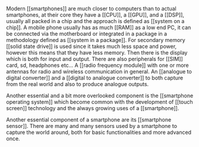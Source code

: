 Modern [[smartphones]] are much closer to computers than to actual smartphones, at their core they have a [[CPU]], a [[GPU]], and a [[DSP]], usually all packed in a chip and the approach is defined as [[system on a chip]].
A mobile phone usually has as much [[RAM]] as a low end PC, it can be connected via the motherboard or integrated in a package in a methodology defined as [[system in a package]].
For secondary memory [[solid state drive]] is used since it takes much less space and power, however this means that they have less memory.
Then there is the display which is both for input and output.
There are also peripherals for [[SIM]] card, sd, headphones etc…
A [[radio frequency module]] with one or more antennas for radio and wireless communication in general.
An [[analogue to digital converter]] and a [[digital to analogue converter]] to both capture from the real world and also to produce analogue outputs.

Another essential and a bit more overlooked component is the [[smartphone operating system]] which become common with the development of [[touch screen]] technology and the always growing uses of a [[smartphone]].

Another essential component of a smartphone are its [[smartphone sensor]]. There are many and many sensors used by a smartphone to capture the world around, both for basic functionalities and more advanced once.